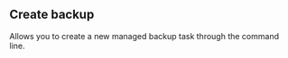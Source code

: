 <!-- post: -->


## Create backup

Allows you to create a new 
managed
 backup task through the command line.

